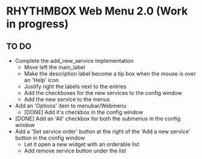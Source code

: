 RHYTHMBOX Web Menu 2.0 (Work in progress)
======================

TO DO
------
- Complete the add_new_service implementation
  - Move left the main_label
  - Make the description label become a tip box when the mouse is over an 'Help' icon
  - Justify right the labels next to the entries
  - Add the checkboxes for the new services to the config window
  - Add the new service to the menus
- Add an 'Options' item to menubar/Webmenu
  -  [DONE] Add it's checkbox in the config window
-  [DONE] Add an 'All' checkbox for both the submenus in the config window
- Add a 'Set service order' button at the right of the 'Add a new service' button in the config window 
  - Let it open a new widget with an orderable list
  - Add remove service button under the list

